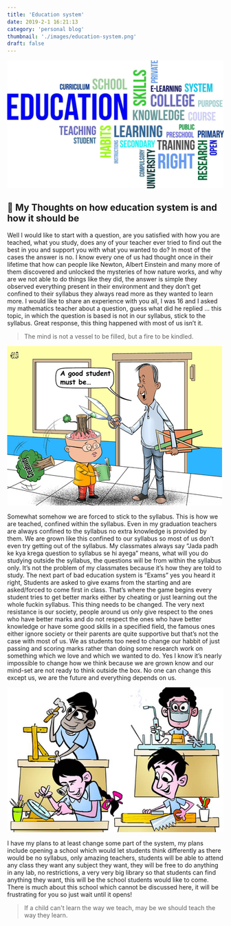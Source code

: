 ```yaml
---
title: 'Education system'
date: 2019-2-1 16:21:13
category: 'personal blog'
thumbnail: './images/education-system.png'
draft: false
---
```


![](./images/education-system.jpg)

## 📝 My Thoughts on how education system is and how it should be

Well I would like to start with a question, are you satisfied with how you are teached, what you study, does any of your teacher ever tried to find out the best in you and support you with what you wanted to do? In most of the cases the answer is no. I know every one of us had thought once in their lifetime that how can people like Newton, Albert Einstein and many more of them discovered and unlocked the mysteries of how nature works, and why are we not able to do things like they did, the answer is simple they observed everything present in their environment and they don’t get confined to their syllabus they always read more as they wanted to learn more. I would like to share an experience with you all, I was 16 and I asked my mathematics teacher about a question, guess what did he replied … this topic, in which the question is based is not in our syllabus, stick to the syllabus. Great response, this thing happened with most of us isn’t it.

> The mind is not a vessel to be filled, but a fire to be kindled.

![](./images/00137278ce1c0d83cfc907.jpg)

Somewhat somehow we are forced to stick to the syllabus. This is how we are teached, confined within the syllabus. Even in my graduation teachers are always confined to the syllabus no extra knowledge is provided by them. We are grown like this confined to our syllabus so most of us don’t even try getting out of the syllabus. My classmates always say “Jada padh ke kya krega question to syllabus se hi ayega” means, what will you do studying outside the syllabus, the questions will be from within the syllabus only. It’s not the problem of my classmates because it’s how they are told to study. The next part of bad education system is “Exams” yes you heard it right, Students are asked to give exams from the starting and are asked/forced to come first in class. That’s where the game begins every student tries to get better marks either by cheating or just learning out the whole fuckin syllabus. This thing needs to be changed. The very next resistance is our society, people around us only give respect to the ones who have better marks and do not respect the ones who have better knowledge or have some good skills in a specified field, the famous ones either ignore society or their parents are quite supportive but that’s not the case with most of us. We as students too need to change our habbit of just passing and scoring marks rather than doing some research work on something which we love and which we wanted to do. Yes I know it’s nearly impossible to change how we think because we are grown know and our mind-set are not ready to think outside the box. No one can change this except us, we are the future and everything depends on us.

![](./images/Skill-India.jpg)

I have my plans to at least change some part of the system, my plans include opening a school which would let students think differently as there would be no syllabus, only amazing teachers, students will be able to attend any class they want any subject they want, they will be free to do anything in any lab, no restrictions, a very very big library so that students can find anything they want, this will be the school students would like to come. There is much about this school which cannot be discussed here, it will be frustrating for you so just wait until it opens!

> If a child can't learn the way we teach, may be we should teach the way they learn.